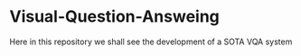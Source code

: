# Visual-Question-Answeing
Here in this repository we shall see the development of a SOTA VQA system
